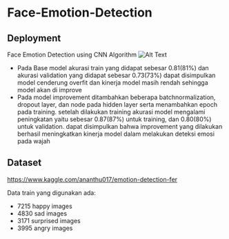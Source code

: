 # Face-Emotion-Detection
## Deployment
Face Emotion Detection using CNN Algorithm
![Alt Text](https://github.com/H8-Assignments-Bay/p2---ftds006---m2-hafidzali04/blob/6f02c9ee9af1760bbd1718490847bbb1ab71ba28/ezgif-7-7d71353450.gif)

* Pada Base model akurasi train yang didapat sebesar 0.81(81%) dan akurasi validation yang didapat sebesar 0.73(73%) dapat disimpulkan model cenderung overfit dan kinerja model masih rendah sehingga model akan di improve
* Pada model improvement ditambahkan beberapa batchnormalization, dropout layer, dan node pada hidden layer serta menambahkan epoch pada training. setelah dilakukan training akurasi model mengalami peningkatan yaitu sebesar 0.87(87%) untuk training, dan 0.80(80%) untuk validation. dapat disimpulkan bahwa improvement yang dilakukan berhasil meningkatkan kinerja model dalam melakukan deteksi emosi pada wajah

## Dataset
https://www.kaggle.com/ananthu017/emotion-detection-fer

Data train yang digunakan ada:

* 7215 happy images
* 4830 sad images
* 3171 surprised images
* 3995 angry images
